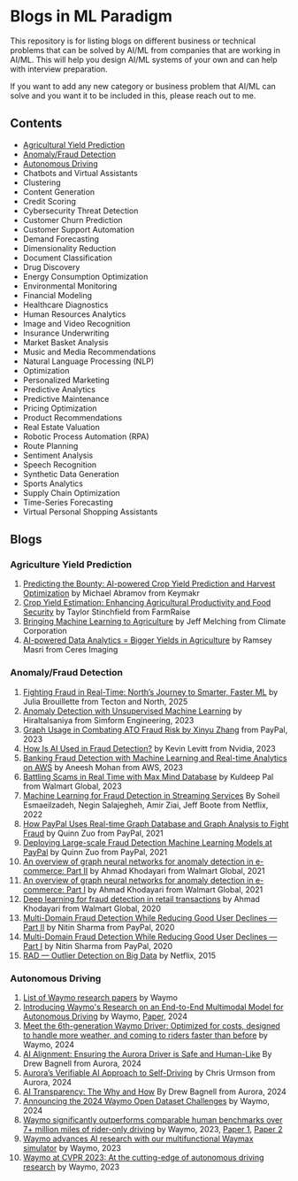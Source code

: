 # Blogs in ML Paradigm

This repository is for listing blogs on different business or technical problems that can be solved by AI/ML from companies that are working in AI/ML. This will help you design AI/ML systems of your own and can help with interview preparation.

If you want to add any new category or business problem that AI/ML can solve and you want it to be included in this, please reach out to me. 


## Contents

- [Agricultural Yield Prediction](https://github.com/gneeraj97/blogs-in-ml-paradigm/edit/main/README.md#agriculture-yield-prediction)
- [Anomaly/Fraud Detection](https://github.com/gneeraj97/blogs-in-ml-paradigm/edit/main/README.md#anomaly-detection)
- [Autonomous Driving](https://github.com/gneeraj97/blogs-in-ml-paradigm/edit/main/README.md#autonomous-driving)
- Chatbots and Virtual Assistants
- Clustering
- Content Generation
- Credit Scoring
- Cybersecurity Threat Detection
- Customer Churn Prediction
- Customer Support Automation
- Demand Forecasting
- Dimensionality Reduction
- Document Classification
- Drug Discovery
- Energy Consumption Optimization
- Environmental Monitoring
- Financial Modeling
- Healthcare Diagnostics
- Human Resources Analytics
- Image and Video Recognition
- Insurance Underwriting
- Market Basket Analysis
- Music and Media Recommendations
- Natural Language Processing (NLP)
- Optimization
- Personalized Marketing
- Predictive Analytics
- Predictive Maintenance
- Pricing Optimization
- Product Recommendations
- Real Estate Valuation
- Robotic Process Automation (RPA)
- Route Planning
- Sentiment Analysis
- Speech Recognition
- Synthetic Data Generation
- Sports Analytics
- Supply Chain Optimization
- Time-Series Forecasting
- Virtual Personal Shopping Assistants

## Blogs

### Agriculture Yield Prediction

1. [Predicting the Bounty: AI-powered Crop Yield Prediction and Harvest Optimization](https://keymakr.com/blog/predicting-the-bounty-ai-powered-crop-yield-prediction-and-harvest-optimization/) by Michael Abramov from Keymakr
2. [Crop Yield Estimation: Enhancing Agricultural Productivity and Food Security](https://www.farmraise.com/blog/crop-yield-estimation-enhancing-agricultural-productivity-and-food-security) by Taylor Stinchfield from FarmRaise
3. [Bringing Machine Learning to Agriculture](https://domino.ai/blog/bringing-ml-to-agriculture) by Jeff Melching from Climate Corporation
4. [AI-powered Data Analytics = Bigger Yields in Agriculture](https://ceres.ai/blog/ai-powered-data-analytics-bigger-yields-in-agriculture) by Ramsey Masri from Ceres Imaging

### Anomaly/Fraud Detection

1. [Fighting Fraud in Real-Time: North’s Journey to Smarter, Faster ML](https://www.tecton.ai/blog/fighting-fraud-in-real-time-norths-journey-to-smarter-faster-ml/) by Julia Brouillette from Tecton and North, 2025
2. [Anomaly Detection with Unsupervised Machine Learning](https://medium.com/simform-engineering/anomaly-detection-with-unsupervised-machine-learning-3bcf4c431aff) by Hiraltalsaniya from Simform Engineering, 2023
3. [Graph Usage in Combating ATO Fraud Risk by Xinyu Zhang](https://medium.com/paypal-tech/graph-usage-in-combating-ato-fraud-risk-6dafbe5cc3e5) from PayPal, 2023
4. [How Is AI Used in Fraud Detection?](https://blogs.nvidia.com/blog/ai-fraud-detection-rapids-triton-tensorrt-nemo/) by Kevin Levitt from Nvidia, 2023
5. [Banking Fraud Detection with Machine Learning and Real-time Analytics on AWS](https://aws.amazon.com/blogs/industries/banking-fraud-detection-with-machine-learning-and-real-time-analytics-on-aws/) by Aneesh Mohan from AWS, 2023
6. [Battling Scams in Real Time with Max Mind Database](https://medium.com/walmartglobaltech/battling-scams-in-real-time-with-max-mind-database-d2b98781e43a) by Kuldeep Pal from Walmart Global, 2023
7. [Machine Learning for Fraud Detection in Streaming Services](https://netflixtechblog.com/machine-learning-for-fraud-detection-in-streaming-services-b0b4ef3be3f6) By Soheil Esmaeilzadeh, Negin Salajegheh, Amir Ziai, Jeff Boote from Netflix, 2022
8. [How PayPal Uses Real-time Graph Database and Graph Analysis to Fight Fraud](https://medium.com/paypal-tech/how-paypal-uses-real-time-graph-database-and-graph-analysis-to-fight-fraud-96a2b918619a) by Quinn Zuo from PayPal, 2021
9. [Deploying Large-scale Fraud Detection Machine Learning Models at PayPal](https://medium.com/paypal-tech/machine-learning-model-ci-cd-and-shadow-platform-8c4f44998c78) by Quinn Zuo from PayPal, 2021
10. [An overview of graph neural networks for anomaly detection in e-commerce: Part II](https://medium.com/walmartglobaltech/an-overview-of-graph-neural-networks-for-anomaly-detection-in-e-commerce-b4c165b8f08a) by Ahmad Khodayari from Walmart Global, 2021
11. [An overview of graph neural networks for anomaly detection in e-commerce: Part I](https://medium.com/walmartglobaltech/an-overview-of-graph-neural-networks-for-anomaly-detection-in-e-commerce-87516931d38) by Ahmad Khodayari from Walmart Global, 2021
12. [Deep learning for fraud detection in retail transactions](https://medium.com/walmartglobaltech/deep-learning-for-fraud-detection-in-retail-transactions-564d31e5d1a3) by Ahmad Khodayari from Walmart Global, 2020
13. [Multi-Domain Fraud Detection While Reducing Good User Declines — Part II](https://medium.com/paypal-tech/multi-domain-fraud-detection-while-reducing-good-user-declines-part-ii-2cd4f6f303ee) by Nitin Sharma from PayPal, 2020
14. [Multi-Domain Fraud Detection While Reducing Good User Declines — Part I](https://medium.com/paypal-tech/multi-domain-fraud-detection-while-reducing-good-user-declines-part-i-e8bba5b07da8) by Nitin Sharma from PayPal, 2020
15. [RAD — Outlier Detection on Big Data](https://netflixtechblog.com/rad-outlier-detection-on-big-data-d6b0494371cc)  by Netflix, 2015

### Autonomous Driving

1. [List of Waymo research papers](https://waymo.com/research) by Waymo
2. [Introducing Waymo's Research on an End-to-End Multimodal Model for Autonomous Driving](https://waymo.com/blog/2024/10/introducing-emma) by Waymo, [Paper](https://arxiv.org/pdf/2410.23262), 2024
3. [Meet the 6th-generation Waymo Driver: Optimized for costs, designed to handle more weather, and coming to riders faster than before](https://waymo.com/blog/2024/08/meet-the-6th-generation-waymo-driver) by Waymo, 2024
4. [AI Alignment: Ensuring the Aurora Driver is Safe and Human-Like](https://blog.aurora.tech/engineering/the-future-of-ai-in-selfdriving) By Drew Bagnell from Aurora, 2024
5. [Aurora’s Verifiable AI Approach to Self-Driving](https://blog.aurora.tech/engineering/aurora-verifiable-ai-approach-to-selfdriving) by Chris Urmson from Aurora, 2024
6. [AI Transparency: The Why and How](https://blog.aurora.tech/engineering/the-why-and-how-of-transparency) By Drew Bagnell from Aurora, 2024
7. [Announcing the 2024 Waymo Open Dataset Challenges](https://waymo.com/blog/2024/03/2024-waymo-open-dataset-challenges) by Waymo, 2024
8. [Waymo significantly outperforms comparable human benchmarks over 7+ million miles of rider-only driving](https://waymo.com/blog/2023/12/waymo-significantly-outperforms-comparable-human-benchmarks-over-7-million) by Waymo, 2023, [Paper 1](http://arxiv.org/abs/2312.12675), [Paper 2](https://arxiv.org/abs/2312.13228)
9. [Waymo advances AI research with our multifunctional Waymax simulator](https://waymo.com/blog/2023/10/waymo-advances-ai-research-with-our-multifunctional-waymax-simulator) by Waymo, 2023
10. [Waymo at CVPR 2023: At the cutting-edge of autonomous driving research](https://waymo.com/blog/2023/06/waymo-at-cvpr-2023-at-the-cutting-edge-of-autonomous-driving-research) by Waymo, 2023



